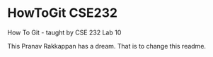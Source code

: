 # HowToGit CSE232

How To Git - taught by CSE 232 Lab 10
 
This Pranav Rakkappan has a dream. That is to change this readme.
